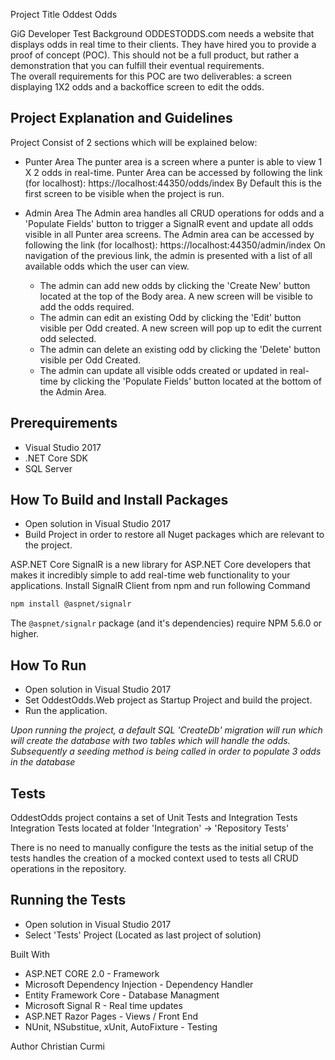 Project Title
Oddest Odds

GiG Developer Test Background
ODDESTODDS.com needs a website that displays odds in real time to their clients.  They have hired you to provide a proof of concept (POC).  This should not be a full product, but rather a demonstration that you can fulfill their eventual requirements.  
The overall requirements for this POC are two deliverables:  a screen displaying 1X2 odds and a backoffice screen to edit the odds.  


## Project Explanation and Guidelines
Project Consist of 2 sections which will be explained below:
* Punter Area
	The punter area is a screen where a punter is able to view 1 X 2 odds in real-time. 
	Punter Area can be accessed by following the link (for localhost): https://localhost:44350/odds/index
	By Default this is the first screen to be visible when the project is run.
	
* Admin Area
	The Admin area handles all CRUD operations for odds and a 'Populate Fields' button to trigger a SignalR event and update all odds visible in all Punter area screens.
	The Admin area can be accessed by following the link (for localhost): https://localhost:44350/admin/index
	On navigation of the previous link, the admin is presented with a list of all available odds which the user can view. 
	*	The admin can add new odds by clicking the 'Create New' button located at the top of the Body area. A new screen will be visible to add the odds required.
	*	The admin can edit an existing Odd by clicking the 'Edit' button visible per Odd created. A new screen will pop up to edit the current odd selected.
	*	The admin can delete an existing odd by clicking the 'Delete' button visible per Odd Created.
	*	The admin can update all visible odds created or updated in real-time by clicking the 'Populate Fields' button located at the bottom of the Admin Area.
			
## Prerequirements

* Visual Studio 2017
* .NET Core SDK
* SQL Server

## How To Build and Install Packages

* Open solution in Visual Studio 2017
* Build Project in order to restore all Nuget packages which are relevant to the project.


ASP.NET Core SignalR is a new library for ASP.NET Core developers that makes it incredibly simple to add real-time web functionality to your applications. 
Install SignalR Client from npm and run following Command

```bash
npm install @aspnet/signalr
```

The `@aspnet/signalr` package (and it's dependencies) require NPM 5.6.0 or higher.



## How To Run

* Open solution in Visual Studio 2017
* Set OddestOdds.Web project as Startup Project and build the project.
* Run the application.

_Upon running the project, a default SQL 'CreateDb' migration will run which will create the database with two tables which will handle the odds._
_Subsequently a seeding method is being called in order to populate 3 odds in the database_


## Tests
OddestOdds project contains a set of Unit Tests and Integration Tests
Integration Tests located at folder 'Integration' -> 'Repository Tests'

There is no need to manually configure the tests as the initial setup of the tests handles the creation of a mocked context used to tests all CRUD operations in the repository.

## Running the Tests
* Open solution in Visual Studio 2017
* Select 'Tests' Project (Located as last project of solution)


Built With

* ASP.NET CORE 2.0 - Framework
* Microsoft Dependency Injection - Dependency Handler
* Entity Framework Core - Database Managment
* Microsoft Signal R - Real time updates
* ASP.NET Razor Pages - Views / Front End
* NUnit, NSubstitue, xUnit, AutoFixture - Testing


Author
Christian Curmi
